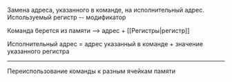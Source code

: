 
Замена адреса, указанного в команде, на исполнительный адрес. Используемый регистр -- модификатор

Команда берется из памяти --> адрес + [[Регистры|регистр]]  

Исполнительный адрес = адрес указанный в команде + значение указанного регистра





---
Переиспользование команды к разным ячейкам памяти